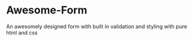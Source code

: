 # Awesome-Form
An awesomely designed form with built in validation and styling with pure html and css
